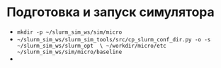 # Подготовка и запуск симулятора

- `mkdir -p ~/slurm_sim_ws/sim/micro`
- `~/slurm_sim_ws/slurm_sim_tools/src/cp_slurm_conf_dir.py -o -s ~/slurm_sim_ws/slurm_opt  \
                                                           ~/workdir/micro/etc ~/slurm_sim_ws/sim/micro/baseline`
- 

